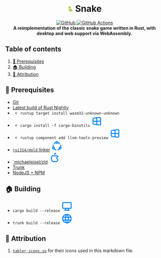 <div align="center">
    <h1>
        <img src="./static/icon.png" width="18" height="18" alt="" />
        Snake
    </h1>
    <a href="https://git.exst.fun/snake">
        <img src="https://img.shields.io/github/stars/eexsty/snake?colorA=1e1e28&colorB=1187c9&style=for-the-badge&logo=github" alt="GitHub" />
    </a>
    <a href="https://git.exst.fun/snake/actions/workflows/rust.yml">
        <img src="https://img.shields.io/github/workflow/status/eexsty/snake/Rust%20CI%20with%20Cargo?colorA=1e1e28&colorB=1187c9&label=Rust&style=for-the-badge&logo=rust" alt="GitHub Actions" />
    </a>
    <br/>
    <strong>A reimplementation of the classic snake game written in Rust, with desktop and web support via WebAssembly.</strong>
</div>


## Table of contents

1. [🚴 Prerequisites](#-prerequisites)
2. [🏠 Building](#-building)
3. [🔗 Attribution](#-attribution)


## 🚴 Prerequisites

* [Git][git]
* [Latest build of Rust Nightly][rustup]
* * `rustup target install wasm32-unknown-unknown`
* * `cargo install -f cargo-binutils` ![](./readme/windows-blue.svg)
* * `rustup component add llvm-tools-preview` ![](./readme/windows-blue.svg)
* [`rui314/mold` linker][mold] ![](./readme/ubuntu-blue.svg)
* [`michaeleisel/zld][zld] ![](./readme/apple-blue.svg)
* [Trunk][trunk]
* [NodeJS + NPM][nodejs]


## 🏠 Building

* `cargo build --release` ![](./readme/desktop-blue.svg)
* `trunk build --release` ![](./readme/web-blue.svg)


## 🔗 Attribution

1. [`tabler-icons.io`](https://tabler-icons.io) for their icons used in this markdown file.


[git]: https://git-scm.com/
[rustup]: https://rustup.rs
[trunk]: https://trunkrs.dev
[nodejs]: https://nodejs.org/en/
[mold]: https://github.com/rui314/mold
[zld]: https://github.com/michaeleisel/zld
